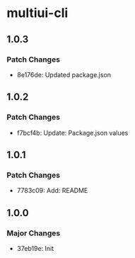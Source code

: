# multiui-cli

## 1.0.3

### Patch Changes

- 8e176de: Updated package.json

## 1.0.2

### Patch Changes

- f7bcf4b: Update: Package.json values

## 1.0.1

### Patch Changes

- 7783c09: Add: README

## 1.0.0

### Major Changes

- 37eb19e: Init

